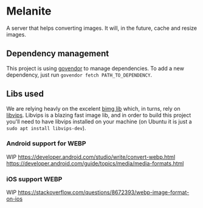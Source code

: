 # Melanite
A server that helps converting images. It will, in the future, cache and resize images.

## Dependency management
This project is using [govendor](https://github.com/kardianos/govendor) to manage dependencies.
To add a new dependency, just run `govendor fetch PATH_TO_DEPENDENCY`.

## Libs used

We are relying heavly on the excelent [bimg lib](https://github.com/h2non/bimg) which, in turns, rely on [libvips](https://github.com/jcupitt/libvips). Libvips is a blazing fast image lib, and in order to build this project you'll need to have libvips installed on your machine (on Ubuntu it is just a `sudo apt install libvips-dev`).

### Android support for WEBP
WIP
https://developer.android.com/studio/write/convert-webp.html
https://developer.android.com/guide/topics/media/media-formats.html

### iOS support WEBP
WIP
https://stackoverflow.com/questions/8672393/webp-image-format-on-ios
